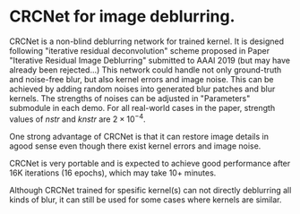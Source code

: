 # CRCNet for image deblurring.

CRCNet is a non-blind deblurring network for trained kernel. It is designed following "iterative residual deconvolution" scheme proposed in Paper "Iterative Residual Image Deblurring" submitted to AAAI 2019 (but may have already been rejected...) This network could handle not only ground-truth and noise-free blur, but also kernel errors and image noise. This can be achieved by adding random noises into generated blur patches and blur kernels. The strengths of noises can be adjusted in "Parameters" submodule in each demo. For all real-world cases in the paper, strength values of $nstr$ and $knstr$ are $2\times 10^{-4}$. 

One strong advantage of CRCNet is that it can restore image details in agood sense even though there exist kernel errors and image noise. 

CRCNet is very portable and is expected to achieve good performance after 16K iterations (16 epochs), which may take 10+ minutes.

Although CRCNet trained for spesific kernel(s) can not directly deblurring all kinds of blur, it can still be used for some cases where kernels are similar. 

